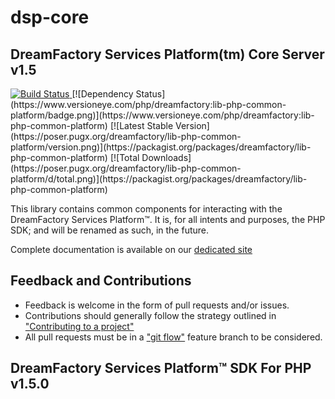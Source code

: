 # dsp-core

## DreamFactory Services Platform(tm) Core Server v1.5
<a href="http://tc.dreamfactory.com:8111/viewType.html?buildTypeId=DreamfactoryLibPhpCommonPlatform_Release&tab=buildTypeStatusDiv&guest=1" target="_blank">
	<img src="http://tc.dreamfactory.com:8111/app/rest/builds/buildType:id:DreamfactoryLibPhpCommonPlatform_Release/statusIcon" alt="Build Status">
</a>
[![Dependency Status](https://www.versioneye.com/php/dreamfactory:lib-php-common-platform/badge.png)](https://www.versioneye.com/php/dreamfactory:lib-php-common-platform)
[![Latest Stable Version](https://poser.pugx.org/dreamfactory/lib-php-common-platform/version.png)](https://packagist.org/packages/dreamfactory/lib-php-common-platform)
[![Total Downloads](https://poser.pugx.org/dreamfactory/lib-php-common-platform/d/total.png)](https://packagist.org/packages/dreamfactory/lib-php-common-platform)

This library contains common components for interacting with the DreamFactory Services Platform&trade;. It is, for all intents and purposes, the PHP SDK; and will be renamed as such, in the future.

Complete documentation is available on our [dedicated site](http://dreamfactorysoftware.github.io/)



## Feedback and Contributions

* Feedback is welcome in the form of pull requests and/or issues.
* Contributions should generally follow the strategy outlined in ["Contributing
  to a project"](https://help.github.com/articles/fork-a-repo#contributing-to-a-project)
* All pull requests must be in a ["git flow"](https://github.com/nvie/gitflow) feature branch to be considered.


## DreamFactory Services Platform&trade; SDK For PHP v1.5.0


